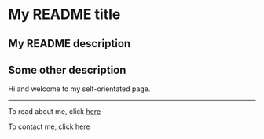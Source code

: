 # My README title
## My README description

## Some other description
Hi and welcome to my self-orientated page.

---
To read about me, click [here](docs/about.md)

To contact me, click [here](docs/contact.md)
